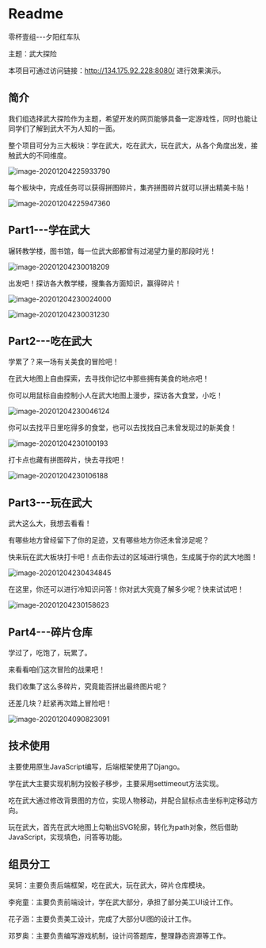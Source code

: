 # Readme

零杯壹组---夕阳红车队

主题：武大探险

本项目可通过访问链接：http://134.175.92.228:8080/ 进行效果演示。

## 简介

我们组选择武大探险作为主题，希望开发的网页能够具备一定游戏性，同时也能让同学们了解到武大不为人知的一面。

整个项目可分为三大板块：学在武大，吃在武大，玩在武大，从各个角度出发，接触武大的不同维度。

![image-20201204225933790](C:\Users\86159\AppData\Roaming\Typora\typora-user-images\image-20201204225933790.png)

每个板块中，完成任务可以获得拼图碎片，集齐拼图碎片就可以拼出精美卡贴！

![image-20201204225947360](C:\Users\86159\AppData\Roaming\Typora\typora-user-images\image-20201204225947360.png)

## Part1---学在武大

辗转教学楼，图书馆，每一位武大郎都曾有过渴望力量的那段时光！

![image-20201204230018209](C:\Users\86159\AppData\Roaming\Typora\typora-user-images\image-20201204230018209.png)

出发吧！探访各大教学楼，搜集各方面知识，赢得碎片！

![image-20201204230024000](C:\Users\86159\AppData\Roaming\Typora\typora-user-images\image-20201204230024000.png)

![image-20201204230031230](C:\Users\86159\AppData\Roaming\Typora\typora-user-images\image-20201204230031230.png)

## Part2---吃在武大

学累了？来一场有关美食的冒险吧！

在武大地图上自由探索，去寻找你记忆中那些拥有美食的地点吧！

你可以用鼠标自由控制小人在武大地图上漫步，探访各大食堂，小吃！

![image-20201204230046124](C:\Users\86159\AppData\Roaming\Typora\typora-user-images\image-20201204230046124.png)

你可以去找平日里吃得多的食堂，也可以去找找自己未曾发现过的新美食！

![image-20201204230100193](C:\Users\86159\AppData\Roaming\Typora\typora-user-images\image-20201204230100193.png)

打卡点也藏有拼图碎片，快去寻找吧！

![image-20201204230106188](C:\Users\86159\AppData\Roaming\Typora\typora-user-images\image-20201204230106188.png)

## Part3---玩在武大

武大这么大，我想去看看！

有哪些地方曾经留下了你的足迹，又有哪些地方你还未曾涉足呢？

快来玩在武大板块打卡吧！点击你去过的区域进行填色，生成属于你的武大地图！

![image-20201204230434845](C:\Users\86159\AppData\Roaming\Typora\typora-user-images\image-20201204230434845.png)

在这里，你还可以进行冷知识问答！你对武大究竟了解多少呢？快来试试吧！

![image-20201204230158623](C:\Users\86159\AppData\Roaming\Typora\typora-user-images\image-20201204230158623.png)

## Part4---碎片仓库

学过了，吃饱了，玩累了。

来看看咱们这次冒险的战果吧！

我们收集了这么多碎片，究竟能否拼出最终图片呢？

还差几块？赶紧再次踏上冒险吧！

![image-20201204090823091](C:\Users\86159\AppData\Roaming\Typora\typora-user-images\image-20201204090823091.png)

## 技术使用

主要使用原生JavaScript编写，后端框架使用了Django。

学在武大主要实现机制为投骰子移步，主要采用settimeout方法实现。

吃在武大通过修改背景图的方位，实现人物移动，并配合鼠标点击坐标判定移动方向。

玩在武大，首先在武大地图上勾勒出SVG轮廓，转化为path对象，然后借助JavaScript，实现填色，问答等功能。

## 组员分工

吴轲：主要负责后端框架，吃在武大，玩在武大，碎片仓库模块。

李宛童：主要负责前端设计，学在武大部分，承担了部分美工UI设计工作。

花子涵：主要负责美工设计，完成了大部分UI图的设计工作。

邓罗奥：主要负责编写游戏机制，设计问答题库，整理静态资源等工作。